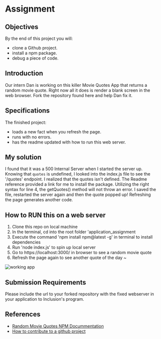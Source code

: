 # Assignment

## Objectives

By the end of this project you will:

- clone a Github project.
- install a npm package.
- debug a piece of code.

## Introduction

Our intern Dan is working on this killer Movie Quotes App that returns a random movie quote. Right now all it does is render a blank screen in the web browser. Fork the repository found here and help Dan fix it.  

## Specifications

The finished project:

- loads a new fact when you refresh the page.
- runs with no errors.
- has the readme updated with how to run this web server.

## My solution
I found that it was a 500 Internal Server when I started the server up. Knowing that `quotes` is undefined, I looked into the index.js file to see the '/quotes' endpoint. I realized that the quotes isn't defined. The Readme reference provided a link for me to install the package. Utilizing the right syntax for line 4, the getQuotes() method will not throw an error. I saved the file, restarted the server again and then the quote popped up! Refreshing the page generates another code.

## How to RUN this on a web server
1. Clone this repo on local machine
2. In the terminal, cd into the root folder 'application_assignment
3. Execute the command 'npm install npm@latest -g' in terminal to install dependencies
4. Run 'node index.js' to spin up local server
5. Go to https://localhost:3000/ in browser to see a random movie quote
6. Refresh the page again to see another quote of the day ~


![working app](app.gif)

## Submission Requirements

Please include the url to your forked repository with the fixed webserver in your application to Inclusion's program.

## References

- [Random Movie Quotes NPM Docummentation](https://www.npmjs.com/package/random-movie-quotes)
- [How to contribute to a github project](https://akrabat.com/the-beginners-guide-to-contributing-to-a-github-project/)